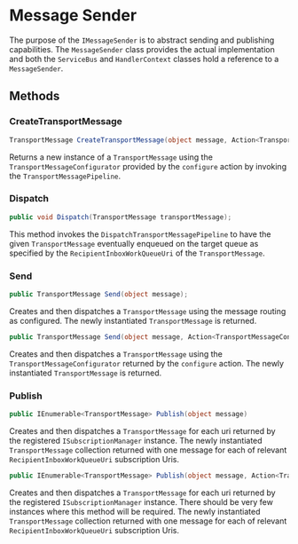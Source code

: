 # Message Sender

The purpose of the `IMessageSender` is to abstract sending and publishing capabilities.  The `MessageSender` class provides the actual implementation and both the `ServiceBus` and `HandlerContext` classes hold a reference to a `MessageSender`.

## Methods

### CreateTransportMessage

``` c#
TransportMessage CreateTransportMessage(object message, Action<TransportMessageConfigurator> configure);
```

Returns a new instance of a `TransportMessage` using the `TransportMessageConfigurator` provided by the `configure` action by invoking the `TransportMessagePipeline`.

### Dispatch

``` c#
public void Dispatch(TransportMessage transportMessage);
```

This method invokes the `DispatchTransportMessagePipeline` to have the given `TransportMessage` eventually enqueued on the target queue as specified by the `RecipientInboxWorkQueueUri` of the `TransportMessage`.

### Send

``` c#
public TransportMessage Send(object message);
```

Creates and then dispatches a `TransportMessage` using the message routing as configured.  The newly instantiated `TransportMessage` is returned.

``` c#
public TransportMessage Send(object message, Action<TransportMessageConfigurator> configure)
```

Creates and then dispatches a `TransportMessage` using the `TransportMessageConfigurator` returned by the `configure` action.  The newly instantiated `TransportMessage` is returned.

### Publish

``` c#
public IEnumerable<TransportMessage> Publish(object message)
```

Creates and then dispatches a `TransportMessage` for each uri returned by the registered `ISubscriptionManager` instance.  The newly instantiated `TransportMessage` collection returned with one message for each of relevant `RecipientInboxWorkQueueUri` subscription Uris.

``` c#
public IEnumerable<TransportMessage> Publish(object message, Action<TransportMessageConfigurator> configure)
```

Creates and then dispatches a `TransportMessage` for each uri returned by the registered `ISubscriptionManager` instance.  There should be very few instances where this method will be required.  The newly instantiated `TransportMessage` collection returned with one message for each of relevant `RecipientInboxWorkQueueUri` subscription Uris.
